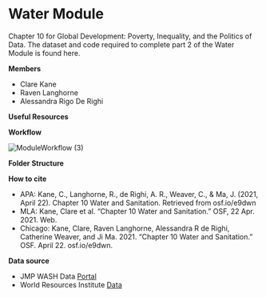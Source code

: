 # Water Module
Chapter 10 for Global Development: Poverty, Inequality, and the Politics of Data. The dataset and code required to complete part 2 of the Water Module is found here.

**Members**

* Clare Kane
* Raven Langhorne
* Alessandra Rigo De Righi 


**Useful Resources**

**Workflow**

![ModuleWorkflow (3)](https://user-images.githubusercontent.com/60409478/117586216-5af17780-b0dc-11eb-9460-5ca74f740f72.jpg)

**Folder Structure**


**How to cite**

* APA: Kane, C., Langhorne, R., de Righi, A. R., Weaver, C., & Ma, J. (2021, April 22). Chapter 10 Water and Sanitation. Retrieved from osf.io/e9dwn
* MLA: Kane, Clare et al. “Chapter 10 Water and Sanitation.” OSF, 22 Apr. 2021. Web.
* Chicago: Kane, Clare, Raven Langhorne, Alessandra R de Righi, Catherine Weaver, and Ji Ma. 2021. “Chapter 10 Water and Sanitation.” OSF. April 22. osf.io/e9dwn.

**Data source**
* JMP WASH Data [Portal](https://washdata.org/data/household#!/)
* World Resources Institute [Data](https://www.wri.org/data)

